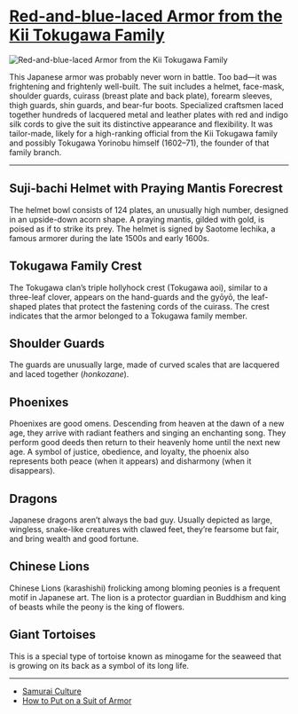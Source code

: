 # [Red-and-blue-laced Armor from the Kii Tokugawa Family](http://artsmia.github.io/griot/#/o/108860)
![Red-and-blue-laced Armor from the Kii Tokugawa Family](http://api.artsmia.org/images/108860/large.jpg)

This Japanese armor was probably never worn in battle. Too bad—it was frightening and frightenly well-built. The suit includes a helmet, face-mask, shoulder guards, cuirass (breast plate and back plate), forearm sleeves, thigh guards, shin guards, and bear-fur boots. Specialized craftsmen laced together hundreds of lacquered metal and leather plates with red and indigo silk cords to give the suit its distinctive appearance and flexibility. It was tailor-made, likely for a high-ranking official from the Kii Tokugawa family and possibly Tokugawa Yorinobu himself (1602–71), the founder of that family branch. 

---

## Suji-bachi Helmet with Praying Mantis Forecrest

The helmet bowl consists of 124 plates, an unusually high number, designed in an upside-down acorn shape. A praying mantis, gilded with gold, is poised as if to strike its prey. The helmet is signed by Saotome Iechika, a famous armorer during the late 1500s and early 1600s.

## Tokugawa Family Crest

The Tokugawa clan’s triple hollyhock crest (Tokugawa aoi), similar to a three-leaf clover, appears on the hand-guards and the gyōyō, the leaf-shaped plates that protect the fastening cords of the cuirass. The crest indicates that the armor belonged to a Tokugawa family member.

## Shoulder Guards

The guards are unusually large, made of curved scales that are lacquered and laced together (*honkozane*).

## Phoenixes

Phoenixes are good omens. Descending from heaven at the dawn of a new age, they arrive with radiant feathers and singing an enchanting song. They perform good deeds then return to their heavenly home until the next new age. A symbol of justice, obedience, and loyalty, the phoenix also represents both peace (when it appears) and disharmony (when it disappears).

## Dragons

Japanese dragons aren’t always the bad guy. Usually depicted as large, wingless, snake-like creatures with clawed feet, they’re fearsome but fair, and bring wealth and good fortune.

## Chinese Lions

Chinese Lions (karashishi) frolicking among bloming peonies is a frequent motif in Japanese art. The lion is a protector guardian in Buddhism and king of beasts while the peony is the king of flowers.

## Giant Tortoises

This is a special type of tortoise known as minogame for the seaweed that is growing on its back as a symbol of its long life.  

---

* [Samurai Culture](../stories/samurai-culture.md)
* [How to Put on a Suit of Armor](../stories/how-to-put-on-a-suit-of-armor.md)
